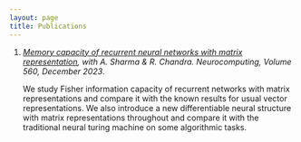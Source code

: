 ```yaml
---
layout: page
title: Publications
---
```


 1. *[Memory capacity of recurrent neural networks with matrix representation](https://www.sciencedirect.com/science/article/pii/S0925231223009475), with A. Sharma & R. Chandra. Neurocomputing, Volume 560, December 2023*. 
 
    We study Fisher information capacity of recurrent networks with matrix representations and compare it with the known results for usual vector representations. We also introduce a new differentiable neural structure with matrix representations throughout and compare it with the traditional neural turing machine on some algorithmic tasks.
